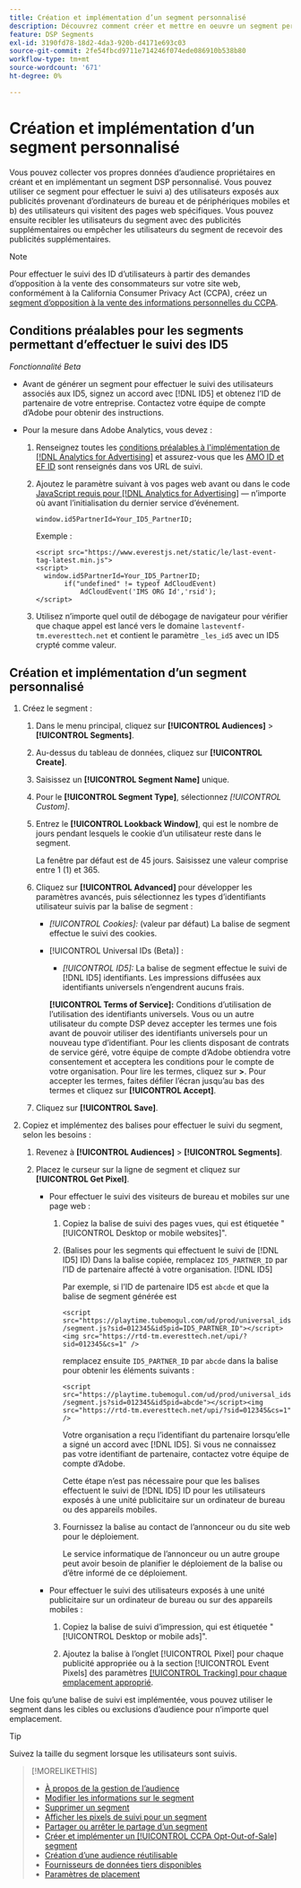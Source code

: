 ```yaml
---
title: Création et implémentation d’un segment personnalisé
description: Découvrez comment créer et mettre en oeuvre un segment personnalisé pour effectuer le suivi des utilisateurs exposés aux publicités ou des utilisateurs qui visitent vos pages web.
feature: DSP Segments
exl-id: 3190fd78-18d2-4da3-920b-d4171e693c03
source-git-commit: 2fe54fbcd9711e714246f074ede086910b538b80
workflow-type: tm+mt
source-wordcount: '671'
ht-degree: 0%

---
```


# Création et implémentation d’un segment personnalisé

Vous pouvez collecter vos propres données d’audience propriétaires en créant et en implémentant un segment DSP personnalisé. Vous pouvez utiliser ce segment pour effectuer le suivi a) des utilisateurs exposés aux publicités provenant d’ordinateurs de bureau et de périphériques mobiles et b) des utilisateurs qui visitent des pages web spécifiques. Vous pouvez ensuite recibler les utilisateurs du segment avec des publicités supplémentaires ou empêcher les utilisateurs du segment de recevoir des publicités supplémentaires.

>[!NOTE]
>
>Pour effectuer le suivi des ID d’utilisateurs à partir des demandes d’opposition à la vente des consommateurs sur votre site web, conformément à la California Consumer Privacy Act (CCPA), créez un [segment d’opposition à la vente des informations personnelles du CCPA](ccpa-opt-out-segment-create.md).

## Conditions préalables pour les segments permettant d’effectuer le suivi des ID5

*Fonctionnalité Beta*

* Avant de générer un segment pour effectuer le suivi des utilisateurs associés aux ID5, signez un accord avec [!DNL ID5] et obtenez l’ID de partenaire de votre entreprise. Contactez votre équipe de compte d’Adobe pour obtenir des instructions.

* Pour la mesure dans Adobe Analytics, vous devez :

   1. Renseignez toutes les [ conditions préalables à l&#39;implémentation de  [!DNL Analytics for Advertising]](/help/integrations/analytics/prerequisites.md) et assurez-vous que les [AMO ID et EF ID](/help/integrations/analytics/ids.md) sont renseignés dans vos URL de suivi.

   1. Ajoutez le paramètre suivant à vos pages web avant ou dans le code [JavaScript requis pour [!DNL Analytics for Advertising]](/help/integrations/analytics/javascript.md) — n’importe où avant l’initialisation du dernier service d’événement.

      ```window.id5PartnerId=Your_ID5_PartnerID;```

      Exemple :

      ```
      <script src="https://www.everestjs.net/static/le/last-event-tag-latest.min.js">
      <script>
        window.id5PartnerId=Your_ID5_PartnerID;
             if("undefined" != typeof AdCloudEvent)
                 AdCloudEvent('IMS ORG Id','rsid');
      </script>
      ```

   1. Utilisez n’importe quel outil de débogage de navigateur pour vérifier que chaque appel est lancé vers le domaine `lasteventf-tm.everesttech.net` et contient le paramètre `_les_id5` avec un ID5 crypté comme valeur.

## Création et implémentation d’un segment personnalisé

1. Créez le segment :

   1. Dans le menu principal, cliquez sur **[!UICONTROL Audiences]** > **[!UICONTROL Segments]**.

   1. Au-dessus du tableau de données, cliquez sur **[!UICONTROL Create]**.

   1. Saisissez un **[!UICONTROL Segment Name]** unique.

   1. Pour le **[!UICONTROL Segment Type]**, sélectionnez *[!UICONTROL Custom]*.

   1. Entrez le **[!UICONTROL Lookback Window]**, qui est le nombre de jours pendant lesquels le cookie d’un utilisateur reste dans le segment.

      La fenêtre par défaut est de 45 jours. Saisissez une valeur comprise entre 1 (1) et 365.

   1. Cliquez sur **[!UICONTROL Advanced]** pour développer les paramètres avancés, puis sélectionnez les types d’identifiants utilisateur suivis par la balise de segment :

      * *[!UICONTROL Cookies]:* (valeur par défaut) La balise de segment effectue le suivi des cookies.

      * [!UICONTROL Universal IDs (Beta)] :

         * *[!UICONTROL ID5]:* La balise de segment effectue le suivi de [!DNL ID5] identifiants. Les impressions diffusées aux identifiants universels n’engendrent aucuns frais.

        **[!UICONTROL Terms of Service]:** Conditions d’utilisation de l’utilisation des identifiants universels. Vous ou un autre utilisateur du compte DSP devez accepter les termes une fois avant de pouvoir utiliser des identifiants universels pour un nouveau type d’identifiant. Pour les clients disposant de contrats de service géré, votre équipe de compte d’Adobe obtiendra votre consentement et acceptera les conditions pour le compte de votre organisation. Pour lire les termes, cliquez sur **>**. Pour accepter les termes, faites défiler l’écran jusqu’au bas des termes et cliquez sur **[!UICONTROL Accept]**.

   1. Cliquez sur **[!UICONTROL Save]**.

1. Copiez et implémentez des balises pour effectuer le suivi du segment, selon les besoins :

   1. Revenez à **[!UICONTROL Audiences]** > **[!UICONTROL Segments]**.

   1. Placez le curseur sur la ligne de segment et cliquez sur **[!UICONTROL Get Pixel]**.

      * Pour effectuer le suivi des visiteurs de bureau et mobiles sur une page web :

         1. Copiez la balise de suivi des pages vues, qui est étiquetée &quot;[!UICONTROL Desktop or mobile websites]&quot;.

         1. (Balises pour les segments qui effectuent le suivi de [!DNL ID5] ID) Dans la balise copiée, remplacez `ID5_PARTNER_ID` par l’ID de partenaire affecté à votre organisation. [!DNL ID5]

            Par exemple, si l’ID de partenaire ID5 est `abcde` et que la balise de segment générée est

            ```<script src="https://playtime.tubemogul.com/ud/prod/universal_ids/segment.js?sid=012345&id5pid=ID5_PARTNER_ID"></script><img src="https://rtd-tm.everesttech.net/upi/?sid=012345&cs=1" />```

            remplacez ensuite `ID5_PARTNER_ID` par `abcde` dans la balise pour obtenir les éléments suivants :

            ```<script src="https://playtime.tubemogul.com/ud/prod/universal_ids/segment.js?sid=012345&id5pid=abcde"></script><img src="https://rtd-tm.everesttech.net/upi/?sid=012345&cs=1" />```

            Votre organisation a reçu l’identifiant du partenaire lorsqu’elle a signé un accord avec [!DNL ID5]. Si vous ne connaissez pas votre identifiant de partenaire, contactez votre équipe de compte d’Adobe.

            Cette étape n’est pas nécessaire pour que les balises effectuent le suivi de [!DNL ID5] ID pour les utilisateurs exposés à une unité publicitaire sur un ordinateur de bureau ou des appareils mobiles.

         1. Fournissez la balise au contact de l’annonceur ou du site web pour le déploiement.

            Le service informatique de l’annonceur ou un autre groupe peut avoir besoin de planifier le déploiement de la balise ou d’être informé de ce déploiement.

      * Pour effectuer le suivi des utilisateurs exposés à une unité publicitaire sur un ordinateur de bureau ou sur des appareils mobiles :

         1. Copiez la balise de suivi d’impression, qui est étiquetée &quot;[!UICONTROL Desktop or mobile ads]&quot;.

         1. Ajoutez la balise à l’onglet [!UICONTROL Pixel] pour chaque publicité appropriée ou à la section [!UICONTROL Event Pixels] des paramètres [[!UICONTROL Tracking] pour chaque emplacement approprié](/help/dsp/campaign-management/placements/placement-settings.md#placement-tracking).

Une fois qu’une balise de suivi est implémentée, vous pouvez utiliser le segment dans les cibles ou exclusions d’audience pour n’importe quel emplacement.

>[!TIP]
>
>Suivez la taille du segment lorsque les utilisateurs sont suivis.

>[!MORELIKETHIS]
>
>* [À propos de la gestion de l’audience](audience-about.md)
>* [Modifier les informations sur le segment](segment-edit.md)
>* [Supprimer un segment](segment-delete.md)
>* [Afficher les pixels de suivi pour un segment](segment-view-pixels.md)
>* [Partager ou arrêter le partage d’un segment](segment-share.md)
>* [Créer et implémenter un [!UICONTROL CCPA Opt-Out-of-Sale] segment](ccpa-opt-out-segment-create.md)
>* [Création d’une audience réutilisable](reusable-audience-create.md)
>* [Fournisseurs de données tiers disponibles](third-party-data-providers.md)
>* [Paramètres de placement](/help/dsp/campaign-management/placements/placement-settings.md)
